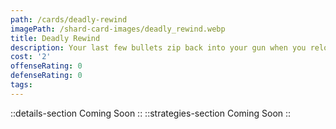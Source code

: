 ```yaml
---
path: /cards/deadly-rewind
imagePath: /shard-card-images/deadly_rewind.webp
title: Deadly Rewind
description: Your last few bullets zip back into your gun when you reload.
cost: '2'
offenseRating: 0
defenseRating: 0
tags:
---
```

::details-section
Coming Soon
::
::strategies-section
Coming Soon
::